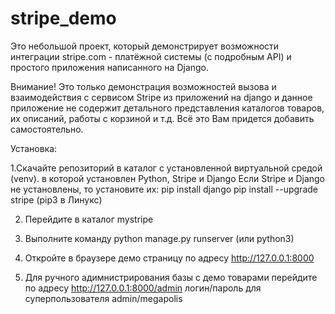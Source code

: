 # stripe_demo

Это небольшой проект, который демонстрирует возможности интеграции stripe.com - платёжной системы (с подробным API) и простого приложения написанного на Django.

Внимание! Это только демонстрация возможностей вызова и взаимодействия с сервисом Stripe из приложений на django и данное приложение не содержит детального представления каталогов товаров, их описаний, работы с корзиной и т.д. Всё это Вам придется добавить самостоятельно.

Установка:

1.Скачайте репозиторий в каталог с установленной виртуальной средой (venv). в которой установлен Python, Stripe и Django
Если Stripe и Django не установлены, то установите их:
pip install django
pip install --upgrade stripe
(pip3 в Линукс)

2. Перейдите в каталог mystripe

3. Выполните команду python manage.py runserver (или python3)

4. Откройте в браузере демо страницу по адресу http://127.0.0.1:8000

5. Для ручного адимнистрирования базы с демо товарами перейдите по адресу http://127.0.0.1:8000/admin логин/пароль для суперпользователя admin/megapolis
